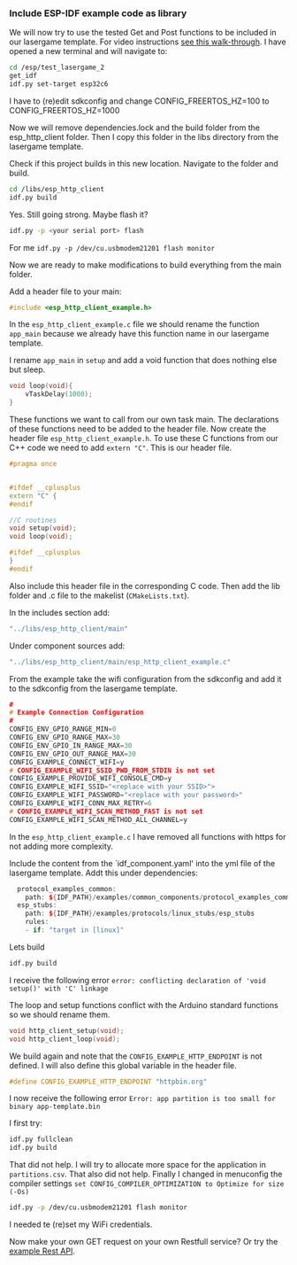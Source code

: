 ### Include ESP-IDF example code as library

We will now try to use the tested Get and Post functions to be included in our lasergame template. For video instructions [see this walk-through](https://www.youtube.com/watch?v=paXRrsztJp0).  I have opened a new terminal and will navigate to:

```bash
cd /esp/test_lasergame_2
get_idf
idf.py set-target esp32c6
```

I have to (re)edit sdkconfig and change CONFIG_FREERTOS_HZ=100 to CONFIG_FREERTOS_HZ=1000

Now we will remove dependencies.lock and the build folder from the esp_http_client folder. Then I copy this folder in the libs directory from the lasergame template.

Check if this project builds in this new location. Navigate to the folder and build.

```bash
cd /libs/esp_http_client
idf.py build
```

Yes. Still going strong. Maybe flash it?

```bash
idf.py -p <your serial port> flash
```

For me `idf.py -p /dev/cu.usbmodem21201 flash monitor`

Now we are ready to make modifications to build everything from the main folder.

Add a header file to your main:

```C++
#include <esp_http_client_example.h>
```

In the `esp_http_client_example.c` file we should rename the function `app_main` because we already have this function name in our lasergame template.

I rename `app_main` in `setup` and add a void function that does nothing else but sleep.

```C++
void loop(void){
    vTaskDelay(1000);
}
```

These functions we want to call from our own task main. The declarations of these functions need to be added to the header file. Now create the header file `esp_http_client_example.h`. To use these C functions from our C++ code we need to add `extern "C"`. This is our header file.

```C++
#pragma once


#ifdef __cplusplus
extern "C" {
#endif

//C routines   
void setup(void);
void loop(void);

#ifdef __cplusplus
}
#endif
```

Also include this header file in the corresponding C code. Then add the lib folder and .c file to the makelist (`CMakeLists.txt`). 

In the includes section add:

```C++
"../libs/esp_http_client/main"
```

Under component sources add:

```C++
"../libs/esp_http_client/main/esp_http_client_example.c"
```

From the example take the wifi configuration from the sdkconfig and add it to the sdkconfig from the lasergame template.

```C++
#
# Example Connection Configuration
#
CONFIG_ENV_GPIO_RANGE_MIN=0
CONFIG_ENV_GPIO_RANGE_MAX=30
CONFIG_ENV_GPIO_IN_RANGE_MAX=30
CONFIG_ENV_GPIO_OUT_RANGE_MAX=30
CONFIG_EXAMPLE_CONNECT_WIFI=y
# CONFIG_EXAMPLE_WIFI_SSID_PWD_FROM_STDIN is not set
CONFIG_EXAMPLE_PROVIDE_WIFI_CONSOLE_CMD=y
CONFIG_EXAMPLE_WIFI_SSID="<replace with your SSID>">
CONFIG_EXAMPLE_WIFI_PASSWORD="<replace with your password>"
CONFIG_EXAMPLE_WIFI_CONN_MAX_RETRY=6
# CONFIG_EXAMPLE_WIFI_SCAN_METHOD_FAST is not set
CONFIG_EXAMPLE_WIFI_SCAN_METHOD_ALL_CHANNEL=y
```

In the `esp_http_client_example.c` I have removed all functions with https for not adding more complexity.

Include the content from the `idf_component.yaml' into the yml file of the lasergame template. Addt this under dependencies:

```C++
  protocol_examples_common:
    path: ${IDF_PATH}/examples/common_components/protocol_examples_common
  esp_stubs:
    path: ${IDF_PATH}/examples/protocols/linux_stubs/esp_stubs
    rules:
    - if: "target in [linux]"
```

Lets build
```bash
idf.py build
```

I receive the following error `error: conflicting declaration of 'void setup()' with 'C' linkage`

The loop and setup functions conflict with the Arduino standard functions so we should rename them.

```C++
void http_client_setup(void);
void http_client_loop(void);
```

We build again and note that the `CONFIG_EXAMPLE_HTTP_ENDPOINT` is not defined. I will also define this global variable in the header file.

```C++
#define CONFIG_EXAMPLE_HTTP_ENDPOINT "httpbin.org"
```

I now receive the following error `Error: app partition is too small for binary app-template.bin`

I first try:

```bash
idf.py fullclean
idf.py build
```

That did not help. I will try to allocate more space for the application in `partitions.csv`. That also did not help. Finally I changed in menuconfig the compiler settings `set CONFIG_COMPILER_OPTIMIZATION to Optimize for size (-Os)`

```bash
idf.py -p /dev/cu.usbmodem21201 flash monitor
```

I needed te (re)set my WiFi credentials.

Now make your own GET request on your own Restfull service? Or try the [example Rest API](../../RestAPI/FastAPI_on_VM.md).